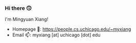 ### Hi there 🙃

I'm Mingyuan Xiang!

- Homepage 📖: https://people.cs.uchicago.edu/~myxiang
- Email 📫: myxiang \[at\] uchicago \[dot\] edu

<!--
**mingyuan-xiang/mingyuan-xiang** is a ✨ _special_ ✨ repository because its `README.md` (this file) appears on your GitHub profile.

Here are some ideas to get you started:

- 🔭 I’m currently working on ...
- 🌱 I’m currently learning ...
- 👯 I’m looking to collaborate on ...
- 🤔 I’m looking for help with ...
- 💬 Ask me about ...
- 📫 How to reach me: ...
- 😄 Pronouns: ...
- ⚡ Fun fact: ...
-->

